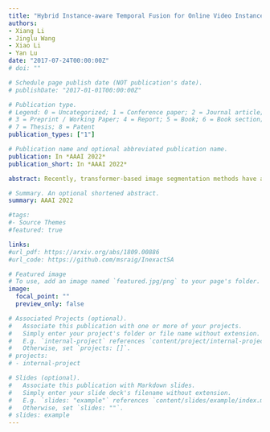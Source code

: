 ```yaml
---
title: "Hybrid Instance-aware Temporal Fusion for Online Video Instance Segmentation"
authors:
- Xiang Li
- Jinglu Wang
- Xiao Li
- Yan Lu
date: "2017-07-24T00:00:00Z"
# doi: ""

# Schedule page publish date (NOT publication's date).
# publishDate: "2017-01-01T00:00:00Z"

# Publication type.
# Legend: 0 = Uncategorized; 1 = Conference paper; 2 = Journal article;
# 3 = Preprint / Working Paper; 4 = Report; 5 = Book; 6 = Book section;
# 7 = Thesis; 8 = Patent
publication_types: ["1"]

# Publication name and optional abbreviated publication name.
publication: In *AAAI 2022*
publication_short: In *AAAI 2022*

abstract: Recently, transformer-based image segmentation methods have achieved notable success against previous solutions. While for video domains,how to effectively model temporal context with the attention of object instances across frames remains an open problem. In this paper, we propose an online video instance segmentation framework with a novel instance-aware temporal fusion method. We first leverages the representation (Wang et al. 2021a), i.e., a latent code in the global context (instance code) and CNN feature maps to represent instance-level and pixel-level features. Based on this representation, we introduce a cropping-free temporal fusion approach to model the temporal consistency between video frames. Specifically, we encode global instance-specific information in the instance code and build up inter-frame contextual fusion with hybrid attentions between the instance codes and CNN feature maps. Inter-frame consistency between the instance codes are further enforced with order constraints. By leveraging the learned hybrid temporal consistency, we are able to directly retrieve and maintain instance identities across frames, eliminating the complicated frame-wise instance matching in prior methods. Extensive experiments have been conducted on popular VIS datasets, i.e. Youtube-VIS-19/21. Our model achieves the best performance among all online VIS methods. Notably, our model also eclipses all offline methods when using the ResNet-50 backbone.

# Summary. An optional shortened abstract.
summary: AAAI 2022

#tags:
#- Source Themes
#featured: true

links:
#url_pdf: https://arxiv.org/abs/1809.00886
#url_code: https://github.com/msraig/InexactSA

# Featured image
# To use, add an image named `featured.jpg/png` to your page's folder. 
image:
  focal_point: ""
  preview_only: false

# Associated Projects (optional).
#   Associate this publication with one or more of your projects.
#   Simply enter your project's folder or file name without extension.
#   E.g. `internal-project` references `content/project/internal-project/index.md`.
#   Otherwise, set `projects: []`.
# projects:
# - internal-project

# Slides (optional).
#   Associate this publication with Markdown slides.
#   Simply enter your slide deck's filename without extension.
#   E.g. `slides: "example"` references `content/slides/example/index.md`.
#   Otherwise, set `slides: ""`.
# slides: example
---
```

<!-- 
{{% alert note %}}
Click the *Cite* button above to demo the feature to enable visitors to import publication metadata into their reference management software.
{{% /alert %}}

{{% alert note %}}
Click the *Slides* button above to demo Academic's Markdown slides feature.
{{% /alert %}} -->

<!-- Supplementary notes can be added here, including [code and math](https://sourcethemes.com/academic/docs/writing-markdown-latex/). -->

